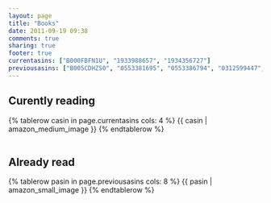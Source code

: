 ```yaml
---
layout: page
title: "Books"
date: 2011-09-19 09:38
comments: true
sharing: true
footer: true
currentasins: ["B000FBFN1U", "1933988657", "1934356727"]
previousasins: ["B005CDHZS0", "0553381695", "0553386794", "0312599447", "1934356840", "0596155409", "0399157263", "B001YT048E", "044656432X", "0307717097", "B001O9CES2", "0553593153", "0553807773"]
---
```

## Curently reading
<table>
{% tablerow casin in page.currentasins cols: 4 %}
  {{ casin | amazon_medium_image }}
{% endtablerow %}
</table>

## Already read
<table>
{% tablerow pasin in page.previousasins cols: 8 %}
  {{ pasin | amazon_small_image }}
{% endtablerow %}
</table>
